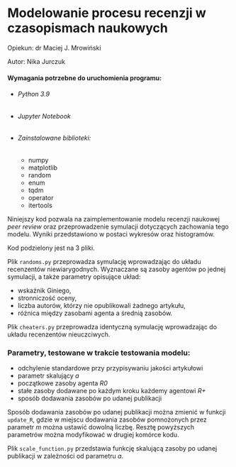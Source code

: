 # Modelowanie procesu recenzji w czasopismach naukowych
Opiekun: dr Maciej J. Mrowiński

Autor: Nika Jurczuk
#### Wymagania potrzebne do uruchomienia programu:
- ######  Python 3.9
- ###### Jupyter Notebook
- ###### Zainstalowane biblioteki:
    - numpy
    - matplotlib
    - random
    - enum
    - tqdm
    - operator
    - itertools

Niniejszy kod pozwala na zaimplementowanie modelu recenzji naukowej *peer review* oraz przeprowadzenie symulacji dotyczących zachowania tego modelu. Wyniki przedstawiono w postaci wykresów oraz histogramów. 

Kod podzielony jest na 3 pliki. 

Plik `randoms.py` przeprowadza symulację wprowadzając do układu recenzentów niewiarygodnych. Wyznaczane są zasoby agentów po jednej symulacji, a także parametry opisujące układ:
- wskaźnik Giniego,
- stronniczość oceny,
- liczba autorów, którzy nie opublikowali żadnego artykułu,
- różnica między zasobami agenta a średnią zasobów.

Plik `cheaters.py` przeprowadza identyczną symulację wprowadzając do układu recenzentów nieuczciwych.
### Parametry, testowane w trakcie testowania modelu:
- odchylenie standardowe przy przypisywaniu jakości artykułowi
- parametr skalujący *a*
- początkowe zasoby agenta *R0*
- stałe zasoby dodawane po każdym kroku każdemy agentowi *R+*
- sposób dodawania zasobów po udanej publikacji

Sposób dodawania zasobów po udanej publikacji można zmienić w funkcji `update_R`, gdzie w miejscu dodawania zasobów pomnożonych przez parametr *m* można ustawić dowolną liczbę. Resztę powyższych parametrów można modyfikować w drugiej komórce kodu.

Plik `scale_function.py` przedstawia funkcję skalującą zasoby po udanej publikacji w zależności od parametru *a*.
